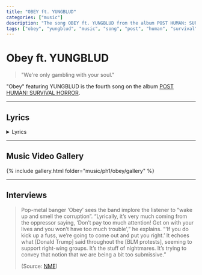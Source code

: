 ```yaml
---
title: "OBEY ft. YUNGBLUD"
categories: ["music"]
description: "The song OBEY ft. YUNGBLUD from the album POST HUMAN: SURVIVAL HORROR."
tags: ["obey", "yungblud", "music", "song", "post", "human", "survival", "horror"]
---
```

# Obey ft. YUNGBLUD

> "We're only gambling with your soul."

"Obey" featuring YUNGBLUD is the fourth song on the album [POST HUMAN: SURVIVAL HORROR](ph-survival-horror).

***

## Lyrics

<details class="lyrics">
    <summary>Lyrics</summary>

Another day another post-traumatic order/
(Brainwashed and feeling fine)/
I bit off more than I could chew when I looked closer/
So I stabbed a fork in my eye/
think I’m losing my fucking mind/
Don’t know where to turn, now I’m blind/
Destroy yourself it feels so good to fade away/
Why, d’you want to hurt yourself?/
Die, for something else?/
Don’t let your conscience get in the way/

Obey/
We hope you have a lovely day/
Obey/
You don’t want us to come out and play/
Away, now now/
There’s nothing to see here/
It’s under control/
We’re only gambling with your soul/
Obey/
Whatever you do, just don’t wake up and smell the corruption/

Another day another systematic nightmare/
Commemorate a wonderful life/
Bite me first I’ll bite you back/
Melodramatic laughter/
I stabbed a knife in my eye/
Think I’m out my fucking mind/
Brainwashed and I’m feeling fine/ 
Destroy yourself it feels too good to fade away/
Why, do I want to hurt myself?/
Should I die for something else?/
I let my conscience get in the way/

Obey/
We hope you have a lovely day/
Obey/
You don’t want us to come out and play/
Away, now now/
There’s nothing to see here/
It’s under control/
We’re only gambling with your soul/
Obey/
Whatever you do, just don’t wake up and smell the corruption/

When your freedom is lethal/
Tell me how you’re going to hurt yourself/
You call yourselves peaceful/
you monsters are people/

you fucking monsters are people/
Obey/
We’re gonna show you how to behave/
Obey/
It’s nicer when you can’t see the chains.

(Source: Obey music video description)

</details>

***

## Music Video Gallery

{% include gallery.html folder="music/ph1/obey/gallery" %}

***

## Interviews

> Pop-metal banger ‘Obey’ sees the band implore the listener to “wake up and smell the
> corruption”. “Lyrically, it’s very much coming from the oppressor saying, ‘Don’t pay
> too much attention! Get on with your lives and you won’t have too much trouble',” he
> explains. “‘If you do kick up a fuss, we’re going to come out and put you right.’
> It echoes what [Donald Trump] said throughout the [BLM protests], seeming to support
> right-wing groups. It’s the stuff of nightmares. It’s trying to convey that notion
> that we are being a bit too submissive.”
>
> (Source: [NME](https://www.nme.com/big-reads/bring-me-the-horizon-cover-interview-2020-post-human-survival-horror-2804768))